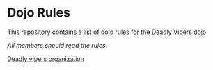 Dojo Rules
==========

This repository contains a list of dojo rules for the Deadly Vipers dojo

*All members should read the rules.*

[Deadly vipers organization](https://github.com/deadlyvipers)
